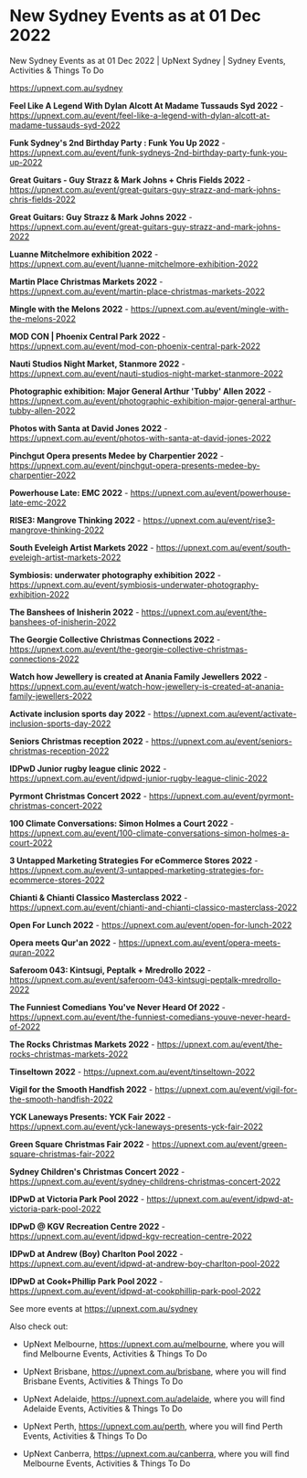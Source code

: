 # New Sydney Events as at 01 Dec 2022
New Sydney Events as at 01 Dec 2022 | UpNext Sydney | Sydney Events, Activities &amp; Things To Do

https://upnext.com.au/sydney


**Feel Like A Legend With Dylan Alcott At Madame Tussauds Syd 2022** - https://upnext.com.au/event/feel-like-a-legend-with-dylan-alcott-at-madame-tussauds-syd-2022

**Funk Sydney's 2nd Birthday Party : Funk You Up 2022** - https://upnext.com.au/event/funk-sydneys-2nd-birthday-party-funk-you-up-2022

**Great Guitars - Guy Strazz & Mark Johns + Chris Fields 2022** - https://upnext.com.au/event/great-guitars-guy-strazz-and-mark-johns-chris-fields-2022

**Great Guitars: Guy Strazz & Mark Johns 2022** - https://upnext.com.au/event/great-guitars-guy-strazz-and-mark-johns-2022

**Luanne Mitchelmore exhibition 2022** - https://upnext.com.au/event/luanne-mitchelmore-exhibition-2022

**Martin Place Christmas Markets 2022** - https://upnext.com.au/event/martin-place-christmas-markets-2022

**Mingle with the Melons 2022** - https://upnext.com.au/event/mingle-with-the-melons-2022

**MOD CON | Phoenix Central Park 2022** - https://upnext.com.au/event/mod-con-phoenix-central-park-2022

**Nauti Studios Night Market, Stanmore 2022** - https://upnext.com.au/event/nauti-studios-night-market-stanmore-2022

**Photographic exhibition: Major General Arthur 'Tubby' Allen 2022** - https://upnext.com.au/event/photographic-exhibition-major-general-arthur-tubby-allen-2022

**Photos with Santa at David Jones 2022** - https://upnext.com.au/event/photos-with-santa-at-david-jones-2022

**Pinchgut Opera presents Medee by Charpentier 2022** - https://upnext.com.au/event/pinchgut-opera-presents-medee-by-charpentier-2022

**Powerhouse Late: EMC 2022** - https://upnext.com.au/event/powerhouse-late-emc-2022

**RISE3: Mangrove Thinking 2022** - https://upnext.com.au/event/rise3-mangrove-thinking-2022

**South Eveleigh Artist Markets 2022** - https://upnext.com.au/event/south-eveleigh-artist-markets-2022

**Symbiosis: underwater photography exhibition 2022** - https://upnext.com.au/event/symbiosis-underwater-photography-exhibition-2022

**The Banshees of Inisherin 2022** - https://upnext.com.au/event/the-banshees-of-inisherin-2022

**The Georgie Collective Christmas Connections 2022** - https://upnext.com.au/event/the-georgie-collective-christmas-connections-2022

**Watch how Jewellery is created at Anania Family Jewellers 2022** - https://upnext.com.au/event/watch-how-jewellery-is-created-at-anania-family-jewellers-2022

**Activate inclusion sports day 2022** - https://upnext.com.au/event/activate-inclusion-sports-day-2022

**Seniors Christmas reception 2022** - https://upnext.com.au/event/seniors-christmas-reception-2022

**IDPwD Junior rugby league clinic 2022** - https://upnext.com.au/event/idpwd-junior-rugby-league-clinic-2022

**Pyrmont Christmas Concert 2022** - https://upnext.com.au/event/pyrmont-christmas-concert-2022

**100 Climate Conversations: Simon Holmes a Court 2022** - https://upnext.com.au/event/100-climate-conversations-simon-holmes-a-court-2022

**3 Untapped Marketing Strategies For eCommerce Stores 2022** - https://upnext.com.au/event/3-untapped-marketing-strategies-for-ecommerce-stores-2022

**Chianti & Chianti Classico Masterclass 2022** - https://upnext.com.au/event/chianti-and-chianti-classico-masterclass-2022

**Open For Lunch 2022** - https://upnext.com.au/event/open-for-lunch-2022

**Opera meets Qur'an 2022** - https://upnext.com.au/event/opera-meets-quran-2022

**Saferoom 043: Kintsugi, Peptalk + Mredrollo 2022** - https://upnext.com.au/event/saferoom-043-kintsugi-peptalk-mredrollo-2022

**The Funniest Comedians You've Never Heard Of 2022** - https://upnext.com.au/event/the-funniest-comedians-youve-never-heard-of-2022

**The Rocks Christmas Markets 2022** - https://upnext.com.au/event/the-rocks-christmas-markets-2022

**Tinseltown 2022** - https://upnext.com.au/event/tinseltown-2022

**Vigil for the Smooth Handfish 2022** - https://upnext.com.au/event/vigil-for-the-smooth-handfish-2022

**YCK Laneways Presents: YCK Fair 2022** - https://upnext.com.au/event/yck-laneways-presents-yck-fair-2022

**Green Square Christmas Fair 2022** - https://upnext.com.au/event/green-square-christmas-fair-2022

**Sydney Children's Christmas Concert 2022** - https://upnext.com.au/event/sydney-childrens-christmas-concert-2022

**IDPwD at Victoria Park Pool 2022** - https://upnext.com.au/event/idpwd-at-victoria-park-pool-2022

**IDPwD @ KGV Recreation Centre 2022** - https://upnext.com.au/event/idpwd-kgv-recreation-centre-2022

**IDPwD at Andrew (Boy) Charlton Pool 2022** - https://upnext.com.au/event/idpwd-at-andrew-boy-charlton-pool-2022

**IDPwD at Cook+Phillip Park Pool 2022** - https://upnext.com.au/event/idpwd-at-cookphillip-park-pool-2022



See more events at https://upnext.com.au/sydney


Also check out:

* UpNext Melbourne, https://upnext.com.au/melbourne, where you will find Melbourne Events, Activities & Things To Do

* UpNext Brisbane, https://upnext.com.au/brisbane, where you will find Brisbane Events, Activities & Things To Do

* UpNext Adelaide, https://upnext.com.au/adelaide, where you will find Adelaide Events, Activities & Things To Do

* UpNext Perth, https://upnext.com.au/perth, where you will find Perth Events, Activities & Things To Do

* UpNext Canberra, https://upnext.com.au/canberra, where you will find Melbourne Events, Activities & Things To Do